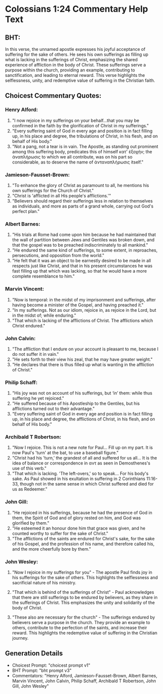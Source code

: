 # Colossians 1:24 Commentary Help Text

## BHT:
In this verse, the unnamed apostle expresses his joyful acceptance of suffering for the sake of others. He sees his own sufferings as filling up what is lacking in the sufferings of Christ, emphasizing the shared experience of affliction in the body of Christ. These sufferings serve a purpose within the church, providing an example, contributing to sanctification, and leading to eternal reward. This verse highlights the selflessness, unity, and redemptive value of suffering in the Christian faith.

## Choicest Commentary Quotes:
### Henry Alford:
1) "I now rejoice in my sufferings on your behalf...that you may be confirmed in the faith by the glorification of Christ in my sufferings." 
2) "Every suffering saint of God in every age and position is in fact filling up, in his place and degree, the tribulations of Christ, in his flesh, and on behalf of His body." 
3) "Not a pang, not a tear is in vain. The Apostle, as standing out prominent among this suffering body, predicates this of himself κατ' ἐξοχήν; the ἀναπλήρωσις to which we all contribute, was on his part so considerable, as to deserve the name of ἀνταναπλήρωσις itself."

### Jamieson-Fausset-Brown:
1. "To enhance the glory of Christ as paramount to all, he mentions his own sufferings for the Church of Christ."
2. "Christ is 'afflicted in all His people's afflictions.'"
3. "Believers should regard their sufferings less in relation to themselves as individuals, and more as parts of a grand whole, carrying out God's perfect plan."

### Albert Barnes:
1. "His trials at Rome had come upon him because he had maintained that the wall of partition between Jews and Gentiles was broken down, and that the gospel was to be preached indiscriminately to all mankind."
2. "He endured the same kind of sufferings, to some extent, in reproaches, persecutions, and opposition from the world."
3. "He felt that it was an object to be earnestly desired to be made in all respects just like Christ, and that in his present circumstances he was fast filling up that which was lacking, so that he would have a more complete resemblance to him."

### Marvin Vincent:
1. "Now is temporal: in the midst of my imprisonment and sufferings, after having become a minister of the Gospel, and having preached it."
2. "In my sufferings. Not as our idiom, rejoice in, as rejoice in the Lord, but in the midst of; while enduring."
3. "That which is lacking of the afflictions of Christ. The afflictions which Christ endured."

### John Calvin:
1. "The affliction that I endure on your account is pleasant to me, because I do not suffer it in vain."
2. "He sets forth to their view his zeal, that he may have greater weight."
3. "He declares that there is thus filled up what is wanting in the affliction of Christ."

### Philip Schaff:
1. "His joy was not on account of his sufferings, but ‘in’ them: while thus suffering he yet rejoiced."
2. "He suffered because of his Apostleship to the Gentiles, but his afflictions turned out to their advantage."
3. "Every suffering saint of God in every age and position is in fact filling up, in his place and degree, the afflictions of Christ, in his flesh, and on behalf of His body."

### Archibald T Robertson:
1. "Now I rejoice. This is not a new note for Paul... Fill up on my part. It is now Paul's 'turn' at the bat, to use a baseball figure."
2. "Christ had his 'turn,' the grandest of all and suffered for us all... It is the idea of balance or correspondence in αντ as seen in Demosthenes's use of this verb."
3. "That which is lacking. 'The left-overs,' so to speak... For his body's sake. As Paul showed in his exultation in suffering in 2 Corinthians 11:16-33, though not in the same sense in which Christ suffered and died for us as Redeemer."

### John Gill:
1. "He rejoiced in his sufferings, because he had the presence of God in them, the Spirit of God and of glory rested on him, and God was glorified by them."
2. "He esteemed it an honour done him that grace was given, and he counted worthy to suffer for the sake of Christ."
3. "The afflictions of the saints are endured for Christ's sake, for the sake of his Gospel, and the profession of his name, and therefore called his, and the more cheerfully bore by them."

### John Wesley:
1. "Now I rejoice in my sufferings for you" - The apostle Paul finds joy in his sufferings for the sake of others. This highlights the selflessness and sacrificial nature of his ministry.

2. "That which is behind of the sufferings of Christ" - Paul acknowledges that there are still sufferings to be endured by believers, as they share in the sufferings of Christ. This emphasizes the unity and solidarity of the body of Christ.

3. "These also are necessary for the church" - The sufferings endured by believers serve a purpose in the church. They provide an example to others, contribute to the perfection of the saints, and increase their reward. This highlights the redemptive value of suffering in the Christian journey.


## Generation Details
- Choicest Prompt: "choicest prompt v1"
- BHT Prompt: "bht prompt v3"
- Commentators: "Henry Alford, Jamieson-Fausset-Brown, Albert Barnes, Marvin Vincent, John Calvin, Philip Schaff, Archibald T Robertson, John Gill, John Wesley"
